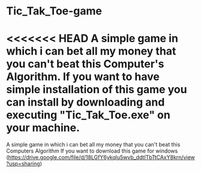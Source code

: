 # Tic_Tak_Toe-game

<<<<<<< HEAD
A simple game in which i can bet all my money that you can't beat this Computer's Algorithm.
If you want to have simple installation of this game you can install by downloading and executing "Tic_Tak_Toe.exe" on your machine.
=======
A simple game in which i can bet all my money that you can't beat this Computers Algorithm
If you want to download this game for windows (https://drive.google.com/file/d/18LGfY6ykqlu5wvb_ddtITbTtCAxY8krn/view?usp=sharing)
